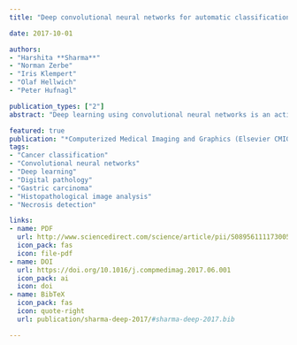 ```yaml
---
title: "Deep convolutional neural networks for automatic classification of gastric carcinoma using whole slide images in digital histopathology"

date: 2017-10-01

authors: 
- "Harshita **Sharma**"
- "Norman Zerbe"
- "Iris Klempert"
- "Olaf Hellwich"
- "Peter Hufnagl"

publication_types: ["2"]
abstract: "Deep learning using convolutional neural networks is an actively emerging field in histological image analysis. This study explores deep learning methods for computer-aided classification in H&E stained histopathological whole slide images of gastric carcinoma. An introductory convolutional neural network architecture is proposed for two computerized applications, namely, cancer classification based on immunohistochemical response and necrosis detection based on the existence of tumor necrosis in the tissue. Classification performance of the developed deep learning approach is quantitatively compared with traditional image analysis methods in digital histopathology requiring prior computation of handcrafted features, such as statistical measures using gray level co-occurrence matrix, Gabor filter-bank responses, LBP histograms, gray histograms, HSV histograms and RGB histograms, followed by random forest machine learning. Additionally, the widely known AlexNet deep convolutional framework is comparatively analyzed for the corresponding classification problems. The proposed convolutional neural network architecture reports favorable results, with an overall classification accuracy of 0.6990 for cancer classification and 0.8144 for necrosis detection."

featured: true
publication: "*Computerized Medical Imaging and Graphics (Elsevier CMIG)*"
tags:
- "Cancer classification"
- "Convolutional neural networks"
- "Deep learning"
- "Digital pathology"
- "Gastric carcinoma"
- "Histopathological image analysis"
- "Necrosis detection"

links:
- name: PDF
  url: http://www.sciencedirect.com/science/article/pii/S0895611117300502
  icon_pack: fas
  icon: file-pdf
- name: DOI
  url: https://doi.org/10.1016/j.compmedimag.2017.06.001
  icon_pack: ai
  icon: doi
- name: BibTeX
  icon_pack: fas
  icon: quote-right
  url: publication/sharma-deep-2017/#sharma-deep-2017.bib

---
```


